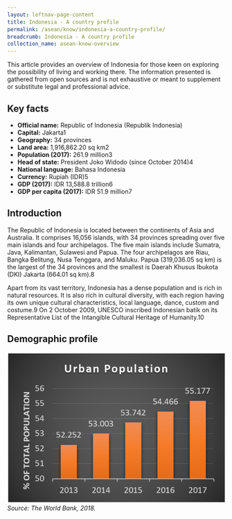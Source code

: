 ```yaml
---
layout: leftnav-page-content
title: Indonesia - A country profile
permalink: /asean/know/indonesia-a-country-profile/
breadcrumb: Indonesia - A country profile
collection_name: asean-know-overview
---
```


This article provides an overview of Indonesia for those keen on exploring the possibility of living and working there. The information presented is gathered from open sources and is not exhaustive or meant to supplement or substitute legal and professional advice.

## **Key facts**

- **Official name:** Republic of Indonesia (Republik Indonesia)
- **Capital:** Jakarta1
- **Geography:** 34 provinces
- **Land area:** 1,916,862.20 sq km2
- **Population (2017):** 261.9 million3
- **Head of state:** President Joko Widodo (since October 2014)4
- **National language:** Bahasa Indonesia
- **Currency:** Rupiah (IDR)5
- **GDP (2017):** IDR 13,588.8 trillion6
- **GDP per capita (2017):** IDR 51.9 million7

## **Introduction**

The Republic of Indonesia is located between the continents of Asia and Australia. It comprises 16,056 islands, with 34 provinces spreading over five main islands and four archipelagos. The five main islands include Sumatra, Java, Kalimantan, Sulawesi and Papua. The four archipelagos are Riau, Bangka Belitung, Nusa Tenggara, and Maluku. Papua (319,036.05 sq km) is the largest of the 34 provinces and the smallest is Daerah Khusus Ibukota (DKI) Jakarta (664.01 sq km).8

Apart from its vast territory, Indonesia has a dense population and is rich in natural resources. It is also rich in cultural diversity, with each region having its own unique cultural characteristics, local language, dance, custom and costume.9 On 2 October 2009, UNESCO inscribed Indonesian batik on its Representative List of the Intangible Cultural Heritage of Humanity.10

## **Demographic profile**

![Indonesia Demographic Profile](/images/asean-countries/Indonesia-chart-1.png)
*Source: The World Bank, 2018.*